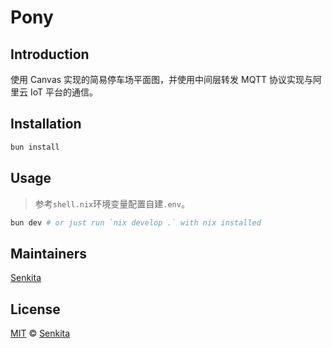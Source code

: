 # Pony

## Introduction

使用 Canvas 实现的简易停车场平面图，并使用中间层转发 MQTT 协议实现与阿里云 IoT 平台的通信。

## Installation

```bash
bun install
```

## Usage

> 参考`shell.nix`环境变量配置自建`.env`。

```bash
bun dev # or just run `nix develop .` with nix installed
```

## Maintainers

[Senkita](https://github.com/Senkita)

## License

[MIT](LICENSE) &copy; [Senkita](https://github.com/Senkita)
